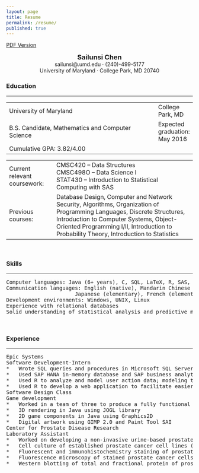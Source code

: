 ```yaml
---
layout: page
title: Resume
permalink: /resume/
published: true
---
```




<a href="{{ site.baseurl }}/assets/Sailunsi Chen Resume Updated.pdf">PDF Version</a>

<div style = "text-align:center">
<span style="font-weight:bold; font-size:18px">Sailunsi Chen</span>
<br />
sailunsi@.umd.edu &middot; (240)-499-5177
<br />
University of Maryland &middot; College Park, MD 20740
</div>

### Education
<hr />

<table>
  <tbody>
    <tr>
      <td>University of Maryland</td>
      <td>College Park, MD</td>
    </tr>
    <tr>
      <td style="width:400px">B.S. Candidate, Mathematics and Computer Science</td>
      <td>Expected graduation: May 2016</td>
    </tr>
    <tr>
      <td>Cumulative GPA: 3.82/4.00</td>
      <td> </td>
    </tr>
    </tbody>
</table>

<table>
  <tbody>
    <tr>
      <td>Current relevant coursework:</td>
      <td><ul style="list-style:none;margin:0;padding:0"><li>CMSC420 – Data Structures</li><li>CMSC498O – Data Science I</li><li>STAT430 – Introduction to Statistical Computing with SAS</li></ul></td>
    </tr>
    <tr>
      <td>Previous courses:</td>
      <td>Database Design, Computer and Network Security, Algorithms, Organization of Programming Languages, Discrete Structures, Introduction to Computer Systems, Object-Oriented Programming I/II, Introduction to Probability Theory, Introduction to Statistics</td>
    </tr>
  </tbody>
</table>

<br />

### Skills
<hr />
<pre>
Computer languages: Java (6+ years), C, SQL, LaTeX, R, SAS, HTML, CSS, PHP
Communication languages: English (native), Mandarin Chinese (native),
			          Japanese (elementary), French (elementary)
Development environments: Windows, UNIX, Linux
Experience with relational databases
Solid understanding of statistical analysis and predictive modeling
</pre>

<br />

### Experience
<hr />
<pre>
Epic Systems														Summer 2014
Software Development-Intern
*	Wrote SQL queries and procedures in Microsoft SQL Server to organize and extract over 20GB of user action data
*	Used SAP HANA in-memory database and SAP business analytics tools to model user action data to find inefficiencies in user workflow
*	Used R to analyze and model user action data; modeling techniques include Bayesian model averaging, neural networks, and cluster analysis
*	Used R to develop a web application to facilitate easier modeling for Epic's optimization team
Software Design Class												Spring 2012
Game development
*	Worked in a team of three to produce a fully functional game involving 3-dimensional manipulation of light beams with rotating mirrors and beam splitters
*	3D rendering in Java using JOGL library
*	2D game components in Java using Graphics2D
*	Digital artwork using GIMP 2.0 and Paint Tool SAI
Center for Prostate Disease Research								Summer 2011, 2013
Laboratory Assistant
*	Worked on developing a non-invasive urine-based prostate cancer detection assay, as well as the subcellular localization of the androgen-responsive protein PMEPA1
*	Cell culture of established prostate cancer cell lines (LNCaP/VCaP cells)
*	Fluorescent and immunohistochemistry staining of prostate cancer cells
*	Fluorescence microscopy of stained prostate cancer cells
*	Western blotting of total and fractional protein of prostate cancer cells
</pre>
